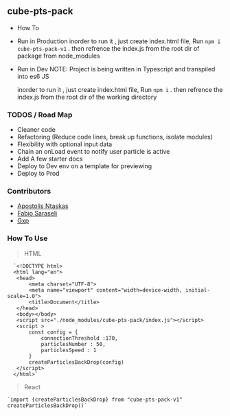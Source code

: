 ## cube-pts-pack

- How To
- Run in Production
   inorder to run it , just create index.html file, Run `npm i cube-pts-pack-v1` .
    then refrence the index.js from the root dir of package from node_modules
- Run in Dev
   NOTE: Project is being written in Typescript and transpiled into es6 JS

   inorder to run it , just create index.html file, Run `npm i` .
    then refrence the index.js from the root dir of the working directory

### TODOS / Road Map
 - Cleaner code
 - Refactoring (Reduce code lines, break up functions, isolate modules)
 - Flexibility with optional input data
 - Chain an onLoad event to notify user particle is active
 - Add A few starter docs
 - Deploy to Dev env on a template for previewing
 - Deploy to Prod

### Contributors
- [Apostolis Ntaskas](https://github.com/ApostolisNt)
- [Fabio Saraseli](https://github.com/Fabio012119)
- [Gxp](https://github.com/safeplace12345)


### How To Use

> HTML
   
      `<!DOCTYPE html>
      <html lang="en">
       <head>
           <meta charset="UTF-8">
           <meta name="viewport" content="width=device-width, initial-scale=1.0">
           <title>Document</title>
       </head>
       <body></body>
       <script src="./node_modules/cube-pts-pack/index.js"></script>
       <script >
           const config = {
               connectionThreshold :170,
               particlesNumber : 50,
               particlesSpeed : 1
           }
           createParticlesBackDrop(config)
       </script>
      </html>`

> React

    `import {createParticlesBackDrop} from "cube-pts-pack-v1"
    createParticlesBackDrop()`
